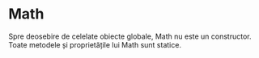 # Math

Spre deosebire de celelate obiecte globale, Math nu este un constructor.
Toate metodele și proprietățile lui Math sunt statice.
